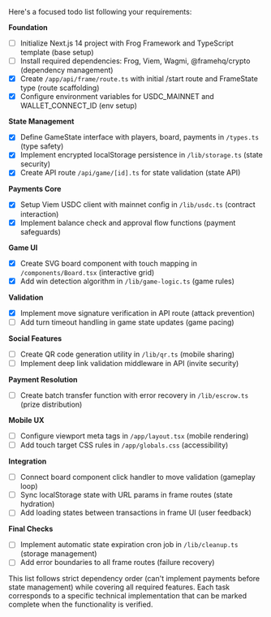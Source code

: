 Here's a focused todo list following your requirements:

**Foundation**
- [ ] Initialize Next.js 14 project with Frog Framework and TypeScript template (base setup)
- [ ] Install required dependencies: Frog, Viem, Wagmi, @framehq/crypto (dependency management)
- [x] Create `/app/api/frame/route.ts` with initial /start route and FrameState type (route scaffolding)
- [x] Configure environment variables for USDC_MAINNET and WALLET_CONNECT_ID (env setup)

**State Management**
- [x] Define GameState interface with players, board, payments in `/types.ts` (type safety)
- [x] Implement encrypted localStorage persistence in `/lib/storage.ts` (state security)
- [x] Create API route `/api/game/[id].ts` for state validation (state API)

**Payments Core**
- [x] Setup Viem USDC client with mainnet config in `/lib/usdc.ts` (contract interaction)
- [x] Implement balance check and approval flow functions (payment safeguards)

**Game UI**
- [x] Create SVG board component with touch mapping in `/components/Board.tsx` (interactive grid)
- [x] Add win detection algorithm in `/lib/game-logic.ts` (game rules)

**Validation**
- [x] Implement move signature verification in API route (attack prevention)
- [ ] Add turn timeout handling in game state updates (game pacing)

**Social Features**
- [ ] Create QR code generation utility in `/lib/qr.ts` (mobile sharing)
- [ ] Implement deep link validation middleware in API (invite security)

**Payment Resolution**
- [ ] Create batch transfer function with error recovery in `/lib/escrow.ts` (prize distribution)

**Mobile UX**
- [ ] Configure viewport meta tags in `/app/layout.tsx` (mobile rendering)
- [ ] Add touch target CSS rules in `/app/globals.css` (accessibility)

**Integration**
- [ ] Connect board component click handler to move validation (gameplay loop)
- [ ] Sync localStorage state with URL params in frame routes (state hydration)
- [ ] Add loading states between transactions in frame UI (user feedback)

**Final Checks**
- [ ] Implement automatic state expiration cron job in `/lib/cleanup.ts` (storage management)
- [ ] Add error boundaries to all frame routes (failure recovery)

This list follows strict dependency order (can't implement payments before state management) while covering all required features. Each task corresponds to a specific technical implementation that can be marked complete when the functionality is verified.
